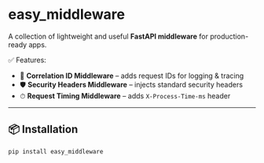 # easy_middleware

A collection of lightweight and useful **FastAPI middleware** for production-ready apps.  

✅ Features:
- 🔗 **Correlation ID Middleware** – adds request IDs for logging & tracing  
- 🛡 **Security Headers Middleware** – injects standard security headers  
- ⏱ **Request Timing Middleware** – adds `X-Process-Time-ms` header  

---

## 📦 Installation

```bash
pip install easy_middleware
